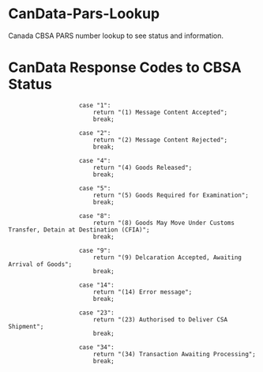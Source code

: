 # CanData-Pars-Lookup
Canada CBSA PARS number lookup to see status and information.

# CanData Response Codes to CBSA Status
						case "1":
							return "(1) Message Content Accepted";
							break;
						
						case "2":
							return "(2) Message Content Rejected";
							break;
						
						case "4":
							return "(4) Goods Released";
							break;
							
						case "5":
							return "(5) Goods Required for Examination";
							break;
							
						case "8":
							return "(8) Goods May Move Under Customs Transfer, Detain at Destination (CFIA)";
							break;
							
						case "9":
							return "(9) Delcaration Accepted, Awaiting Arrival of Goods";
							break;
							
						case "14":
							return "(14) Error message";
							break;
							
						case "23":
							return "(23) Authorised to Deliver CSA Shipment";
							break;
							
						case "34":
							return "(34) Transaction Awaiting Processing";
							break;
